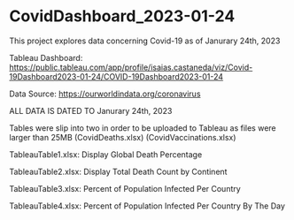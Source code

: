 # CovidDashboard_2023-01-24

This project explores data concerning Covid-19 as of Janurary 24th, 2023

Tableau Dashboard: https://public.tableau.com/app/profile/isaias.castaneda/viz/Covid-19Dashboard2023-01-24/COVID-19Dashboard2023-01-24

Data Source: https://ourworldindata.org/coronavirus

ALL DATA IS DATED TO Janurary 24th, 2023

Tables were slip into two in order to be uploaded to Tableau as files were larger than 25MB (CovidDeaths.xlsx) (CovidVaccinations.xlsx)

TableauTable1.xlsx: Display Global Death Percentage

TableauTable2.xlsx: Display Total Death Count by Continent

TableauTable3.xlsx: Percent of Population Infected Per Country

TableauTable4.xlsx: Percent of Population Infected Per Country By The Day
